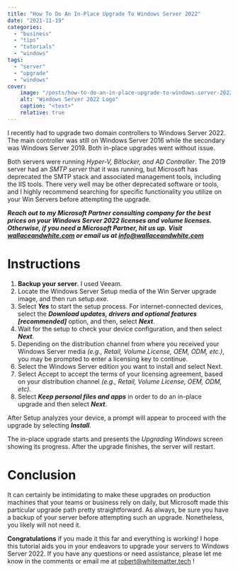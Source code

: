 ```yaml
---
title: "How To Do An In-Place Upgrade To Windows Server 2022"
date: "2021-11-19"
categories:
  - "business"
  - "tips"
  - "tutorials"
  - "windows"
tags:
  - "server"
  - "upgrade"
  - "windows"
cover:
    image: "/posts/how-to-do-an-in-place-upgrade-to-windows-server-2022/how-to-do-an-in-place-upgrade-to-windows-server-2022.jpg"
    alt: "Windows Server 2022 Logo"
    caption: "<text>"
    relative: true
---
```


I recently had to upgrade two domain controllers to Windows Server 2022. The main controller was still on Windows Server 2016 while the secondary was Windows Server 2019. Both in-place upgrades went without issue.

Both servers were running _Hyper-V, Bitlocker, and AD Controller_. The 2019 server had an _SMTP server_ that it was running, but Microsoft has deprecated the SMTP stack and associated management tools, including the IIS tools. There very well may be other deprecated software or tools, and I highly recommend searching for specific functionality you utilize on your Win Servers before attempting the upgrade.

**_Reach out to my Microsoft Partner consulting company for the best prices on your Windows Server 2022 licenses and volume licenses. Otherwise, if you need a **_Microsoft Partner_**, hit us up._** **_Visit [wallaceandwhite.com](https://wallaceandwhite.com) or email us at [info@wallaceandwhite.com](mailto:info@wallaceandwhite.com)_**

# Instructions

1. **Backup your server**. I used Veeam.
2. Locate the Windows Server Setup media of the Win Server upgrade image, and then run setup.exe. 
3. Select **_Yes_** to start the setup process. For internet-connected devices, select the **_Download updates, drivers and optional features \[recommended\]_** option, and then, select **_Next_**.
4. Wait for the setup to check your device configuration, and then select _**Next**_.
5. Depending on the distribution channel from where you received your Windows Server media _(e.g., Retail, Volume License, OEM, ODM, etc.)_, you may be prompted to enter a licensing key to continue.
6. Select the Windows Server edition you want to install and select Next.
7. Select Accept to accept the terms of your licensing agreement, based on your distribution channel _(e.g., Retail, Volume License, OEM, ODM, etc)._
8. Select _**Keep personal files and apps**_ in order to do an in-place upgrade and then select **_Next_**.

After Setup analyzes your device, a prompt will appear to proceed with the upgrade by selecting **_Install_**.

The in-place upgrade starts and presents the _Upgrading Windows_ screen showing its progress. After the upgrade finishes, the server will restart.

# Conclusion

It can certainly be intimidating to make these upgrades on production machines that your teams or business rely on daily, but Microsoft made this particular upgrade path pretty straightforward. As always, be sure you have a backup of your server before attempting such an upgrade. Nonetheless, you likely will not need it.

**Congratulations** if you made it this far and everything is working! I hope this tutorial aids you in your endeavors to upgrade your servers to Windows Server 2022. If you have any questions or need assistance, please let me know in the comments or email me at [robert@whitematter.tech](mailto:robert@whitematter.tech) !
